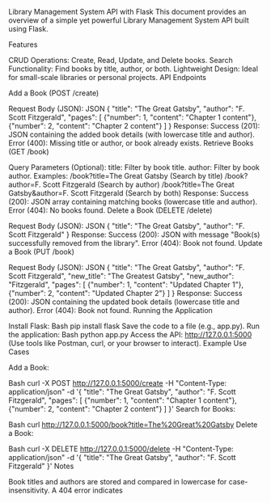 Library Management System API with Flask
This document provides an overview of a simple yet powerful Library Management System API built using Flask.

Features

CRUD Operations: Create, Read, Update, and Delete books.
Search Functionality: Find books by title, author, or both.
Lightweight Design: Ideal for small-scale libraries or personal projects.
API Endpoints

Add a Book (POST /create)

Request Body (JSON):
JSON
{
    "title": "The Great Gatsby",
    "author": "F. Scott Fitzgerald",
    "pages": [
        {"number": 1, "content": "Chapter 1 content"},
        {"number": 2, "content": "Chapter 2 content"}
    ]
}
Response:
Success (201): JSON containing the added book details (with lowercase title and author).
Error (400): Missing title or author, or book already exists.
Retrieve Books (GET /book)

Query Parameters (Optional):
title: Filter by book title.
author: Filter by book author.
Examples:
/book?title=The Great Gatsby (Search by title)
/book?author=F. Scott Fitzgerald (Search by author)
/book?title=The Great Gatsby&author=F. Scott Fitzgerald (Search by both)
Response:
Success (200): JSON array containing matching books (lowercase title and author).
Error (404): No books found.
Delete a Book (DELETE /delete)

Request Body (JSON):
JSON
{
    "title": "The Great Gatsby",
    "author": "F. Scott Fitzgerald"
}
Response:
Success (200): JSON with message "Book(s) successfully removed from the library".
Error (404): Book not found.
Update a Book (PUT /book)

Request Body (JSON):
JSON
{
    "title": "The Great Gatsby",
    "author": "F. Scott Fitzgerald",
    "new_title": "The Greatest Gatsby",
    "new_author": "Fitzgerald",
    "pages": [
        {"number": 1, "content": "Updated Chapter 1"},
        {"number": 2, "content": "Updated Chapter 2"}
    ]
}
Response:
Success (200): JSON containing the updated book details (lowercase title and author).
Error (404): Book not found.
Running the Application

Install Flask:
Bash
pip install flask
Save the code to a file (e.g., app.py).
Run the application:
Bash
python app.py
Access the API: http://127.0.0.1:5000 (Use tools like Postman, curl, or your browser to interact).
Example Use Cases

Add a Book:

Bash
curl -X POST http://127.0.0.1:5000/create -H "Content-Type: application/json" -d '{
    "title": "The Great Gatsby",
    "author": "F. Scott Fitzgerald",
    "pages": [
        {"number": 1, "content": "Chapter 1 content"},
        {"number": 2, "content": "Chapter 2 content"}
    ]
}'
Search for Books:

Bash
curl http://127.0.0.1:5000/book?title=The%20Great%20Gatsby
Delete a Book:

Bash
curl -X DELETE http://127.0.0.1:5000/delete -H "Content-Type: application/json" -d '{
    "title": "The Great Gatsby",
    "author": "F. Scott Fitzgerald"
}'
Notes

Book titles and authors are stored and compared in lowercase for case-insensitivity.
A 404 error indicates
